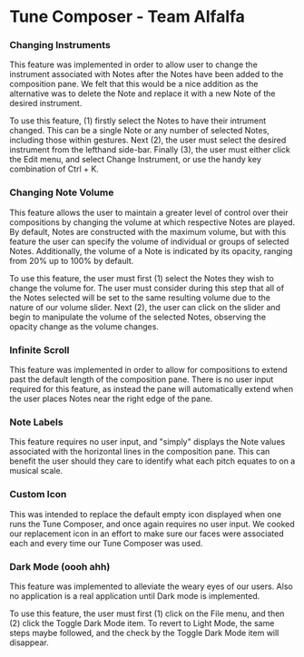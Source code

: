 # Tune Composer - Team Alfalfa

### Changing Instruments

This feature was implemented in order to allow user to change the instrument associated with Notes after the Notes have been added to the composition pane. We felt that this would be a nice addition as the alternative was to delete the Note and replace it with a new Note of the desired instrument. 

To use this feature, (1) firstly select the Notes to have their intrument changed. This can be a single Note or any number of selected Notes, including those within gestures. Next (2), the user must select the desired instrument from the lefthand side-bar. Finally (3), the user must either click the Edit menu, and select Change Instrument, or use the handy key combination of Ctrl + K.

### Changing Note Volume

This feature allows the user to maintain a greater level of control over their compositions by changing the volume at which respective Notes are played. By default, Notes are constructed with the maximum volume, but with this feature the user can specify the volume of individual or groups of selected Notes. Additionally, the volume of a Note is indicated by its opacity, ranging from 20% up to 100% by default.

To use this feature, the user must first (1) select the Notes they wish to change the volume for. The user must consider during this step that all of the Notes selected will be set to the same resulting volume due to the nature of our volume slider. Next (2), the user can click on the slider and begin to manipulate the volume of the selected Notes, observing the opacity change as the volume changes.

### Infinite Scroll

This feature was implemented in order to allow for compositions to extend past the default length of the composition pane. There is no user input required for this feature, as instead the pane will automatically extend when the user places Notes near the right edge of the pane.

### Note Labels

This feature requires no user input, and "simply" displays the Note values associated with the horizontal lines in the composition pane. This can benefit the user should they care to identify what each pitch equates to on a musical scale.

### Custom Icon

This was intended to replace the default empty icon displayed when one runs the Tune Composer, and once again requires no user input. We cooked our replacement icon in an effort to make sure our faces were associated each and every time our Tune Composer was used.

### Dark Mode (oooh ahh)

This feature was implemented to alleviate the weary eyes of our users. Also no application is a real application until Dark mode is implemented.

To use this feature, the user must first (1) click on the File menu, and then (2) click the Toggle Dark Mode item. To revert to Light Mode, the same steps maybe followed, and the check by the Toggle Dark Mode item will disappear.
